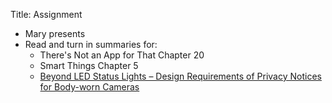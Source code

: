 Title: Assignment

- Mary presents
- Read and turn in summaries for:
	- There's Not an App for That Chapter 20
	- Smart Things Chapter 5
	- [Beyond LED Status Lights – Design Requirements of Privacy Notices
		for Body-worn Cameras](https://dl.acm.org/authorize?N43365)

